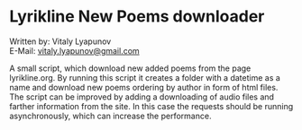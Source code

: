 # Lyrikline New Poems downloader

Written by: Vitaly Lyapunov <br/> 
E-Mail: vitaly.lyapunov@gmail.com

A small script, which download new added poems from the page lyrikline.org. By running this script it creates a folder with a datetime as a name and download new poems ordering by author in form of html files. The script can be improved by adding a downloading of audio files and farther information from the site. In this case the requests should be running asynchronously, which can increase the performance.
 
